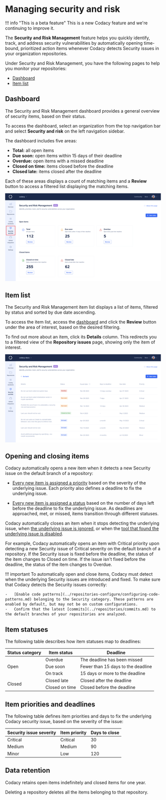 # Managing security and risk

!!! info "This is a beta feature"
    This is a new Codacy feature and <span class="skip-vale">we're</span> continuing to improve it.

The **Security and Risk Management** feature helps you <span class="skip-vale">quickly</span> identify, track, and address security vulnerabilities by automatically opening time-bound, prioritized action items whenever Codacy detects Security issues in your organization repositories.

Under Security and Risk Management, you have the following pages to help you monitor your repositories:

-   [Dashboard](#dashboard)
-   [Item list](#item-list)

## Dashboard

The Security and Risk Management dashboard provides a general overview of security items, based on their status.

To access the dashboard, select an organization from the top navigation bar and select **Security and risk** on the left navigation sidebar.

The dashboard includes five areas:

-   **Total:** all open items
-   **Due soon:** open items within 15 days of their deadline
-   **Overdue:** open items with a missed deadline
-   **Closed on time:** items closed before the deadline
-   **Closed late:** items closed after the deadline

Each of these areas displays a count of matching items and a **Review** button to access a filtered list displaying the matching items.

![Security and Risk Management dashboard](images/security-risk-management-dashboard.png)

## Item list

The Security and Risk Management item list displays a list of items, filtered by status and sorted by due date ascending.

To access the item list, access the [dashboard](#dashboard) and click the **Review** button under the area of interest, based on the desired filtering.

To find out more about an item, click its **Details** column. This redirects you to a filtered view of the **Repository issues** page, showing only the item of interest.

![Security and Risk Management item list](images/security-risk-management-item-list.png)

## Opening and closing items

Codacy automatically opens a new item when it detects a new Security issue on the default branch of a repository:

-   [Every new item is assigned a priority](#item-priorities-and-deadlines) based on the severity of the underlying issue. Each priority also defines a deadline to fix the underlying issue.

-   [Every new item is assigned a status](#item-statuses) based on the number of days left before the deadline to fix the underlying issue. As deadlines are approached, met, or missed, items transition through different statuses.

Codacy automatically closes an item when it stops detecting the underlying issue, when [the underlying issue is ignored](../repositories/issues.md#ignoring-and-managing-issues), or when the [tool that found the underlying issue is disabled](../repositories-configure/configuring-code-patterns.md).

For example, Codacy automatically opens an item with Critical priority upon detecting a new Security issue of Critical severity on the default branch of a repository. If the Security issue is fixed before the deadline, the status of the item changes to Closed on time. If the issue isn't fixed before the deadline, the status of the item changes to Overdue.

!!! important
    To automatically open and close items, Codacy must detect when the underlying Security issues are introduced and fixed. To make sure that Codacy detects the Security issues correctly:

    -   [Enable code patterns](../repositories-configure/configuring-code-patterns.md) belonging to the Security category. These patterns are enabled by default, but may not be on custom configurations.
    -   Confirm that the latest [commits](../repositories/commits.md) to the default branches of your repositories are analyzed.

## Item statuses

The following table describes how item statuses map to deadlines:

<table>
    <thead>
        <tr>
            <th>Status category</th>
            <th>Item status</th>
            <th>Deadline</th>
        </tr>
    </thead>
    <tbody>
        <tr>
            <td rowspan="3">Open</td>
            <td>Overdue</td>
            <td>The deadline has been missed</td>
        </tr>
        <tr>
            <td>Due soon</td>
            <td>Fewer than 15 days to the deadline</td>
        </tr>
        <tr>
            <td>On track</td>
            <td>15 days or more to the deadline</td>
        </tr>
        <tr>
            <td rowspan="2">Closed</td>
            <td>Closed late</td>
            <td>Closed after the deadline</td>
        </tr>
        <tr>
            <td>Closed on time</td>
            <td>Closed before the deadline</td>
        </tr>
    </tbody>
</table>

## Item priorities and deadlines

The following table defines item priorities and days to fix the underlying Codacy security issue, based on the severity of the issue:

| Security issue severity | Item priority | Days to close |
|-------------------------|---------------|---------------|
| Critical                | Critical      | 30            |
| Medium                  | Medium        | 90            |
| Minor                   | Low           | 120           |

## Data retention

Codacy retains open items indefinitely and closed items for one year.

Deleting a repository deletes all the items belonging to that repository.
